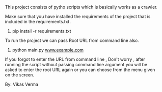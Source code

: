 This project consists of pytho scripts which is basically works as a crawler.

Make sure that you have installed the requirements of the project that is included in the requirements.txt.
 1. pip install -r requirements.txt

To run the project we can pass Root URL from command line also.

 1. python main.py www.example.com

If you forgot to enter the URL from command line , Don't worry , after running the script without passing command line argument
 you will be asked to enter the root URL again or you can choose from the menu given on the screen.



By: Vikas Verma
